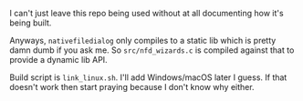 I can't just leave this repo being used without at all documenting how it's being built.

Anyways, `nativefiledialog` only compiles to a static lib which is pretty damn dumb if you ask me.
So `src/nfd_wizards.c` is compiled against that to provide a dynamic lib API.

Build script is `link_linux.sh`. I'll add Windows/macOS later I guess.
If that doesn't work then start praying because I don't know why either.
